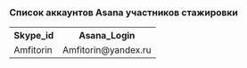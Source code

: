 ### Список аккаунтов Asana участников стажировки

<table>
    <tr>
        <th>Skype_id</th>
        <th>Asana_Login</th>
    </tr>
    <tr>
        <td>Amfitorin</td>
        <td>Amfitorin@yandex.ru</td>
    </tr>

